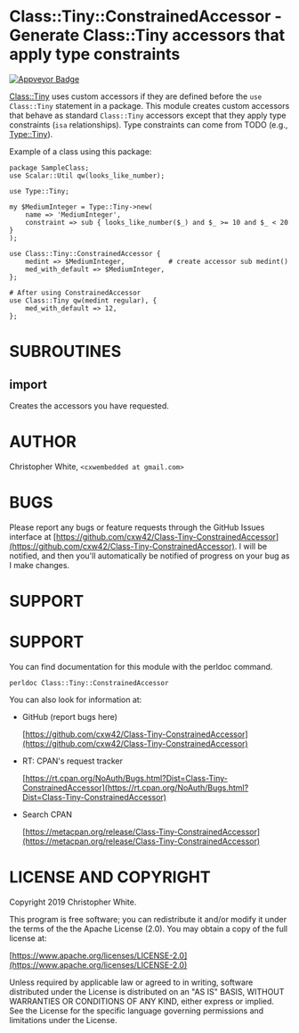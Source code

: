 # Class::Tiny::ConstrainedAccessor - Generate Class::Tiny accessors that apply type constraints

[![Appveyor Badge](https://ci.appveyor.com/api/projects/status/github/hopenbuild/data-hopen?svg=true)](https://ci.appveyor.com/project/cxw42/data-hopen)



[Class::Tiny](https://metacpan.org/pod/Class::Tiny) uses custom accessors if they are defined before the
`use Class::Tiny` statement in a package.  This module creates custom
accessors that behave as standard `Class::Tiny` accessors except that
they apply type constraints (`isa` relationships).  Type constraints
can come from TODO (e.g., [Type::Tiny](https://metacpan.org/pod/Type::Tiny)).

Example of a class using this package:

    package SampleClass;
    use Scalar::Util qw(looks_like_number);

    use Type::Tiny;

    my $MediumInteger = Type::Tiny->new(
        name => 'MediumInteger',
        constraint => sub { looks_like_number($_) and $_ >= 10 and $_ < 20 }
    );

    use Class::Tiny::ConstrainedAccessor {
        medint => $MediumInteger,           # create accessor sub medint()
        med_with_default => $MediumInteger,
    };

    # After using ConstrainedAccessor
    use Class::Tiny qw(medint regular), {
        med_with_default => 12,
    };

# SUBROUTINES

## import

Creates the accessors you have requested.

# AUTHOR

Christopher White, `<cxwembedded at gmail.com>`

# BUGS

Please report any bugs or feature requests through the GitHub Issues interface
at [https://github.com/cxw42/Class-Tiny-ConstrainedAccessor](https://github.com/cxw42/Class-Tiny-ConstrainedAccessor).  I will be
notified, and then you'll automatically be notified of progress on your bug as
I make changes.

# SUPPORT
# SUPPORT

You can find documentation for this module with the perldoc command.

    perldoc Class::Tiny::ConstrainedAccessor

You can also look for information at:

- GitHub (report bugs here)

    [https://github.com/cxw42/Class-Tiny-ConstrainedAccessor](https://github.com/cxw42/Class-Tiny-ConstrainedAccessor)

- RT: CPAN's request tracker

    [https://rt.cpan.org/NoAuth/Bugs.html?Dist=Class-Tiny-ConstrainedAccessor](https://rt.cpan.org/NoAuth/Bugs.html?Dist=Class-Tiny-ConstrainedAccessor)

- Search CPAN

    [https://metacpan.org/release/Class-Tiny-ConstrainedAccessor](https://metacpan.org/release/Class-Tiny-ConstrainedAccessor)

# LICENSE AND COPYRIGHT

Copyright 2019 Christopher White.

This program is free software; you can redistribute it and/or modify it
under the terms of the the Apache License (2.0). You may obtain a
copy of the full license at:

[https://www.apache.org/licenses/LICENSE-2.0](https://www.apache.org/licenses/LICENSE-2.0)

Unless required by applicable law or agreed to in writing, software
distributed under the License is distributed on an "AS IS" BASIS,
WITHOUT WARRANTIES OR CONDITIONS OF ANY KIND, either express or implied.
See the License for the specific language governing permissions and
limitations under the License.

